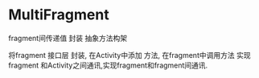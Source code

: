 # MultiFragment
fragment间传递值 封装 抽象方法构架

将fragment 接口层 封装, 在Activity中添加 方法, 在fragment中调用方法 实现 fragment 和Activity之间通讯,实现fragment和fragment间通讯.
